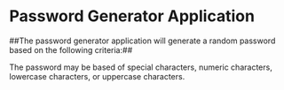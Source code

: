 # Password Generator Application

##The password generator application will generate a random password based on the following criteria:##

The password may be based of special characters, numeric characters, lowercase characters, or uppercase characters.
